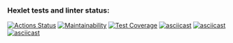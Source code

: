 ### Hexlet tests and linter status:
[![Actions Status](https://github.com/Rbeat542/java-project-71/actions/workflows/hexlet-check.yml/badge.svg)](https://github.com/Rbeat542/java-project-71/actions)
[![Maintainability](https://api.codeclimate.com/v1/badges/acde7d546d926418c5ce/maintainability)](https://codeclimate.com/github/Rbeat542/java-project-71/maintainability)
[![Test Coverage](https://api.codeclimate.com/v1/badges/acde7d546d926418c5ce/test_coverage)](https://codeclimate.com/github/Rbeat542/java-project-71/test_coverage)
[![asciicast](https://asciinema.org/a/bBAMVSRYROTohpEdDoO5CGmdv.svg)](https://asciinema.org/a/bBAMVSRYROTohpEdDoO5CGmdv)
[![asciicast](https://asciinema.org/a/i69oKtWHvB133Ln6RXjl5SW8S.svg)](https://asciinema.org/a/i69oKtWHvB133Ln6RXjl5SW8S)
[![asciicast](https://asciinema.org/a/4GLvwKc1MVWZQwAeCqJj9hhTg.svg)](https://asciinema.org/a/4GLvwKc1MVWZQwAeCqJj9hhTg)
